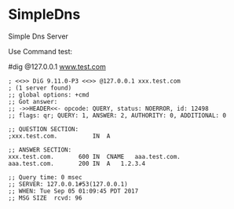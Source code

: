 # SimpleDns
 Simple Dns Server

Use Command test:

#dig @127.0.0.1 www.test.com 
```
; <<>> DiG 9.11.0-P3 <<>> @127.0.0.1 xxx.test.com
; (1 server found)
;; global options: +cmd
;; Got answer:
;; ->>HEADER<<- opcode: QUERY, status: NOERROR, id: 12498
;; flags: qr; QUERY: 1, ANSWER: 2, AUTHORITY: 0, ADDITIONAL: 0

;; QUESTION SECTION:
;xxx.test.com.			IN	A

;; ANSWER SECTION:
xxx.test.com.		600	IN	CNAME	aaa.test.com.
aaa.test.com.		200	IN	A	1.2.3.4

;; Query time: 0 msec
;; SERVER: 127.0.0.1#53(127.0.0.1)
;; WHEN: Tue Sep 05 01:09:45 PDT 2017
;; MSG SIZE  rcvd: 96
```

